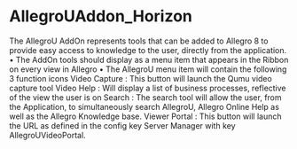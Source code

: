 # AllegroUAddon_Horizon
The AllegroU AddOn represents tools that can be added to Allegro 8 to provide easy access to knowledge to the user, directly from the application. 
  •	The AddOn tools should display as a menu item that appears in the Ribbon on every view in Allegro
  •	The AllegroU menu item will contain the following 3 function icons
Video Capture : This button will launch the Qumu video capture tool
Video Help : Will display a list of business processes, reflective of the view the user is on
Search : The search tool will allow the user, from the Application, to simultaneously search AllegroU, Allegro Online Help as well as the Allegro Knowledge base.
Viewer Portal : This button will launch the URL as defined in the config key Server Manager with key AllegroUVideoPortal. 

